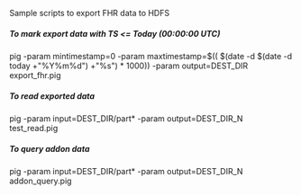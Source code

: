 Sample scripts to export FHR data to HDFS

##### To mark export data with TS <= Today (00:00:00 UTC)
pig -param mintimestamp=0 -param maxtimestamp=$(( $(date -d $(date -d today +"%Y%m%d") +"%s") * 1000)) -param output=DEST_DIR export_fhr.pig 

##### To read exported data 
pig -param input=DEST_DIR/part* -param output=DEST_DIR_N  test_read.pig

##### To query addon data
pig -param input=DEST_DIR/part* -param output=DEST_DIR_N  addon_query.pig



